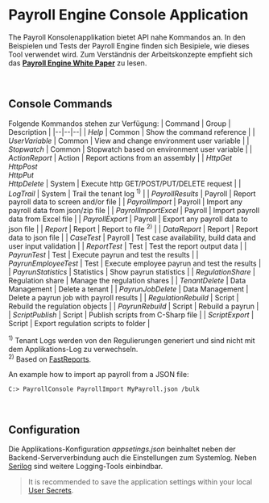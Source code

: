 <h1>Payroll Engine Console Application</h1>

The Payroll Konsolenapplikation bietet API nahe Kommandos an. In den Beispielen und Tests der Payroll Engine finden sich Besipiele, wie dieses Tool verwendet wird. Zum Verständnis der Arbeitskonzepte empfieht sich das **[Payroll Engine White Paper](https://github.com/Payroll-Engine/PayrollEngine/blob/main/Documents/PayrolEnginelWhitePaper.pdf)** zu lesen.

<br />

## Console Commands

Folgende Kommandos stehen zur Verfügung:
| Command              | Group            | Description                                                  |
|--|--|--|
| *Help*               | Common           | Show the command reference                                   |
| *UserVariable*       | Common           | View and change environment user variable                    |
| *Stopwatch*          | Common           | Stopwatch based on environment user variable                 |
| *ActionReport*       | Action           | Report actions from an assembly                              |
| *HttpGet<br/>HttpPost<br/>HttpPut<br />HttpDelete* | System | Execute http GET/POST/PUT/DELETE request |
| *LogTrail*           | System           | Trail the tenant log <sup>1)</sup>                           |
| *PayrollResults*     | Payroll          | Report payroll data to screen and/or file                    |
| *PayrollImport*      | Payroll          | Import any payroll data from json/zip file                   |
| *PayrollImportExcel* | Payroll          | Import payroll data from Excel file                          |
| *PayrollExport*      | Payroll          | Export any payroll data to json file                         |
| *Report*             | Report           | Report to file <sup>2)</sup>                                 |
| *DataReport*         | Report           | Report data to json file                                     |
| *CaseTest*           | Payroll          | Test case availability, build data and user input validation |
| *ReportTest*         | Test             | Test the report output data                                  |
| *PayrunTest*         | Test             | Execute payrun and test the results                          |
| *PayrunEmployeeTest* | Test             | Execute employee payrun and test the results                 |
| *PayrunStatistics*   | Statistics       | Show payrun statistics                                       |
| *RegulationShare*    | Regulation share | Manage the regulation shares                                 |
| *TenantDelete*       | Data Management  | Delete a tenant                                              |
| *PayrunJobDelete*    | Data Management  | Delete a payrun job with payroll results                     |
| *RegulationRebuild*  | Script           | Rebuild the regulation objects                               |
| *PayrunRebuild*      | Script           | Rebuild a payrun                                             |
| *ScriptPublish*      | Script           | Publish scripts from C-Sharp file                            |
| *ScriptExport*       | Script           | Export regulation scripts to folder                          |
<br/>

<sup>1)</sup> Tenant Logs werden von den Regulierungen generiert und sind nicht mit dem Applikations-Log zu verwechseln.<br/>
<sup>2)</sup> Based on [FastReports](https://github.com/FastReports).<br/>

An example how to import ap payroll from a JSON file:<br />
```
C:> PayrollConsole PayrollImport MyPayroll.json /bulk
```
<br />

## Configuration
Die Applikations-Konfiguration *appsetings.json* beinhaltet neben der Backend-Serververbindung auch die Einstellungen zum Systemlog.
Neben [Serilog](https://serilog.net/) sind weitere Logging-Tools einbindbar.

> It is recommended to save the application settings within your local [User Secrets](https://learn.microsoft.com/en-us/aspnet/core/security/app-secrets).
